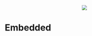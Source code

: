 <!--타이틀 부분-->
<div align="center">
  <img src="https://capsule-render.vercel.app/api?type=rounded&color=CFFFE5&height=100&section=header&text=MINSCHOI&fontSize=90" />
</div>

# Embedded
